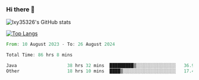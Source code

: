 ### Hi there 👋

<!--
**lxy35326/lxy35326** is a ✨ _special_ ✨ repository because its `README.md` (this file) appears on your GitHub profile.

Here are some ideas to get you started:

- 🔭 I’m currently working on ...
- 🌱 I’m currently learning ...
- 👯 I’m looking to collaborate on ...
- 🤔 I’m looking for help with ...
- 💬 Ask me about ...
- 📫 How to reach me: ...
- 😄 Pronouns: ...
- ⚡ Fun fact: ...
-->

![lxy35326's GitHub stats](https://github-readme-stats.vercel.app/api?username=lxy35326&show_icons=true)

[![Top Langs](https://github-readme-stats.vercel.app/api/top-langs/?username=anuraghazra&layout=compact)](https://github.com/anuraghazra/github-readme-stats)

<!--START_SECTION:waka-->

```rust
From: 10 August 2023 - To: 26 August 2024

Total Time: 86 hrs 8 mins

Java                   38 hrs 32 mins  █████████▒░░░░░░░░░░░░░░░   36.94 %
Other                  18 hrs 10 mins  ████▒░░░░░░░░░░░░░░░░░░░░   17.42 %
```

<!--END_SECTION:waka-->

